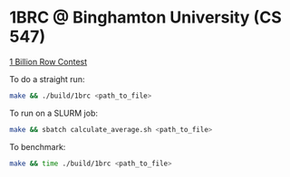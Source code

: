 # 1BRC @ Binghamton University (CS 547)
[1 Billion Row Contest](https://github.com/gunnarmorling/1brc) 

To do a straight run:

```bash
make && ./build/1brc <path_to_file>
```

To run on a SLURM job:

```bash
make && sbatch calculate_average.sh <path_to_file>
```

To benchmark:

```bash
make && time ./build/1brc <path_to_file>
```
